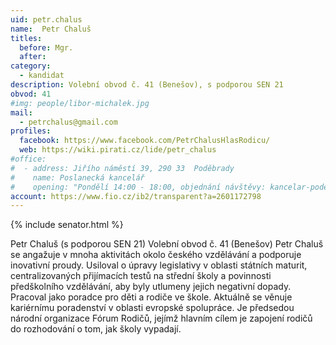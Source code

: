 ```yaml
---
uid: petr.chalus
name:  Petr Chaluš
titles:
  before: Mgr.
  after:
category:
  - kandidat
description: Volební obvod č. 41 (Benešov), s podporou SEN 21
obvod: 41
#img: people/libor-michalek.jpg 
mail:
  - petrchalus@gmail.com 
profiles:
  facebook: https://www.facebook.com/PetrChalusHlasRodicu/ 
  web: https://wiki.pirati.cz/lide/petr_chalus 
#office:
#  - address: Jiřího náměstí 39, 290 33  Poděbrady
#    name: Poslanecká kancelář
#    opening: "Pondělí 14:00 - 18:00, objednání návštěvy: kancelar-podebrady@pirati.cz nebo 778 111 462. Dne 18. 6. je z pracovních důvodů kancelář mimo provoz."
account: https://www.fio.cz/ib2/transparent?a=2601172798 
---
```


{% include senator.html %} 

Petr Chaluš (s podporou SEN 21)
Volební obvod č. 41 (Benešov)
Petr Chaluš se angažuje v mnoha aktivitách okolo českého vzdělávání a podporuje inovativní proudy. Usiloval o úpravy legislativy v oblasti státních maturit, centralizovaných přijímacích testů na střední školy a povinnosti předškolního vzdělávání, aby byly utlumeny jejich negativní dopady.  Pracoval jako poradce pro děti a rodiče ve škole. Aktuálně se věnuje kariérnímu poradenství v oblasti evropské spolupráce. Je předsedou národní organizace Fórum Rodičů, jejímž hlavním cílem je zapojení rodičů do rozhodování o tom, jak školy vypadají.



